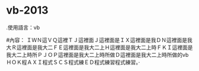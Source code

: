 # vb-2013

.使用語言：vb

#內容：
ＩＷＮ這ＶＱ這裡ＴＪ這裡面Ｊ這裡面是ＩＸ這裡面是我ＤＮ這裡面是我大Ｒ這裡面是我大二ＦＥ這裡面是我大二上Ｈ這裡面是我大二上時ＦＫＩ這裡面是我大二上時所ＰＪＯＰ這裡面是我大二上時所做Ｄ這裡面是我大二上時所做的vbＨＯＫ程ＡＸＩ程式ＳＣＳ程式練ＥＤ程式練習程式練習。‧
